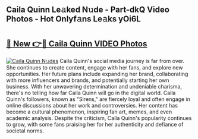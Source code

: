 ## Caila Quinn Le𝚊ked N𝚞de - Part-dkQ Video Photos - Hot Onlyf𝚊ns Le𝚊ks yOi6L

# <h2><a href="http://ab40307.deff.icu/?id=Caila+Quinn">🔗 New 👉🔴 Caila Quinn VIDEO Photos</a></h2>

[![Caila Quinn N𝚞des](https://i.imgur.com/rIISA9y.gif)](http://ab40307.deff.icu/?id=Caila+Quinn)
Caila Quinn's social media journey is far from over. She continues to create content, engage with her fans, and explore new opportunities. Her future plans include expanding her brand, collaborating with more influencers and brands, and potentially starting her own business. With her unwavering determination and undeniable charisma, there's no telling how far Caila Quinn will go in the digital world. Caila Quinn's followers, known as "Sirens," are fiercely loyal and often engage in online discussions about her work and controversies. Her content has become a cultural phenomenon, inspiring fan art, memes, and even academic analysis. Despite the criticism, Caila Quinn's popularity continues to grow, with some fans praising her for her authenticity and defiance of societal norms.
